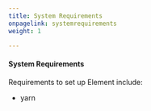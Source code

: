 ```yaml
---
title: System Requirements
onpagelink: systemrequirements
weight: 1

---
```


#### **System Requirements**

Requirements to set up Element include:

*   yarn
